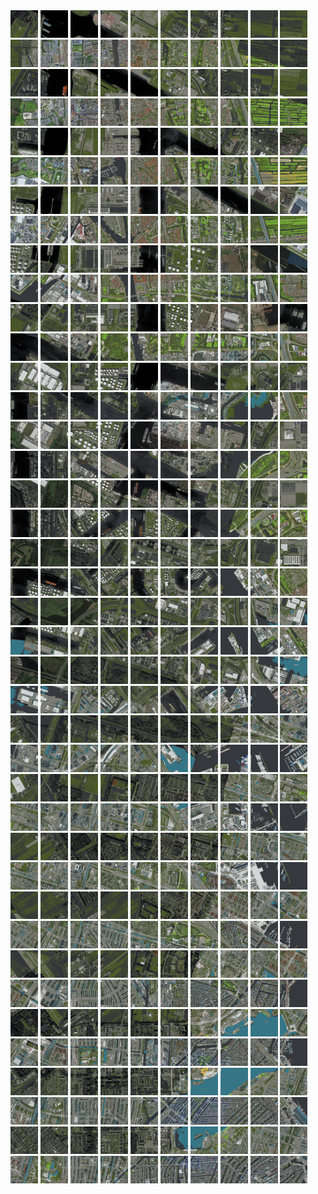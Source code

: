 <html>
<div>
<img src="https://github.com/HakkaTjakka/NL_TILE_MAP/blob/main/18/617/-1055/r.6170.-10550.png" height="44" width="44">
<img src="https://github.com/HakkaTjakka/NL_TILE_MAP/blob/main/18/617/-1055/r.6171.-10550.png" height="44" width="44">
<img src="https://github.com/HakkaTjakka/NL_TILE_MAP/blob/main/18/617/-1055/r.6172.-10550.png" height="44" width="44">
<img src="https://github.com/HakkaTjakka/NL_TILE_MAP/blob/main/18/617/-1055/r.6173.-10550.png" height="44" width="44">
<img src="https://github.com/HakkaTjakka/NL_TILE_MAP/blob/main/18/617/-1055/r.6174.-10550.png" height="44" width="44">
<img src="https://github.com/HakkaTjakka/NL_TILE_MAP/blob/main/18/617/-1055/r.6175.-10550.png" height="44" width="44">
<img src="https://github.com/HakkaTjakka/NL_TILE_MAP/blob/main/18/617/-1055/r.6176.-10550.png" height="44" width="44">
<img src="https://github.com/HakkaTjakka/NL_TILE_MAP/blob/main/18/617/-1055/r.6177.-10550.png" height="44" width="44">
<img src="https://github.com/HakkaTjakka/NL_TILE_MAP/blob/main/18/617/-1055/r.6178.-10550.png" height="44" width="44">
<img src="https://github.com/HakkaTjakka/NL_TILE_MAP/blob/main/18/617/-1055/r.6179.-10550.png" height="44" width="44">
<img src="https://github.com/HakkaTjakka/NL_TILE_MAP/blob/main/18/618/-1055/r.6180.-10550.png" height="44" width="44">
<img src="https://github.com/HakkaTjakka/NL_TILE_MAP/blob/main/18/618/-1055/r.6181.-10550.png" height="44" width="44">
<img src="https://github.com/HakkaTjakka/NL_TILE_MAP/blob/main/18/618/-1055/r.6182.-10550.png" height="44" width="44">
<img src="https://github.com/HakkaTjakka/NL_TILE_MAP/blob/main/18/618/-1055/r.6183.-10550.png" height="44" width="44">
<img src="https://github.com/HakkaTjakka/NL_TILE_MAP/blob/main/18/618/-1055/r.6184.-10550.png" height="44" width="44">
<img src="https://github.com/HakkaTjakka/NL_TILE_MAP/blob/main/18/618/-1055/r.6185.-10550.png" height="44" width="44">
<img src="https://github.com/HakkaTjakka/NL_TILE_MAP/blob/main/18/618/-1055/r.6186.-10550.png" height="44" width="44">
<img src="https://github.com/HakkaTjakka/NL_TILE_MAP/blob/main/18/618/-1055/r.6187.-10550.png" height="44" width="44">
<img src="https://github.com/HakkaTjakka/NL_TILE_MAP/blob/main/18/618/-1055/r.6188.-10550.png" height="44" width="44">
<img src="https://github.com/HakkaTjakka/NL_TILE_MAP/blob/main/18/618/-1055/r.6189.-10550.png" height="44" width="44">
<br>
<img src="https://github.com/HakkaTjakka/NL_TILE_MAP/blob/main/18/617/-1055/r.6170.-10549.png" height="44" width="44">
<img src="https://github.com/HakkaTjakka/NL_TILE_MAP/blob/main/18/617/-1055/r.6171.-10549.png" height="44" width="44">
<img src="https://github.com/HakkaTjakka/NL_TILE_MAP/blob/main/18/617/-1055/r.6172.-10549.png" height="44" width="44">
<img src="https://github.com/HakkaTjakka/NL_TILE_MAP/blob/main/18/617/-1055/r.6173.-10549.png" height="44" width="44">
<img src="https://github.com/HakkaTjakka/NL_TILE_MAP/blob/main/18/617/-1055/r.6174.-10549.png" height="44" width="44">
<img src="https://github.com/HakkaTjakka/NL_TILE_MAP/blob/main/18/617/-1055/r.6175.-10549.png" height="44" width="44">
<img src="https://github.com/HakkaTjakka/NL_TILE_MAP/blob/main/18/617/-1055/r.6176.-10549.png" height="44" width="44">
<img src="https://github.com/HakkaTjakka/NL_TILE_MAP/blob/main/18/617/-1055/r.6177.-10549.png" height="44" width="44">
<img src="https://github.com/HakkaTjakka/NL_TILE_MAP/blob/main/18/617/-1055/r.6178.-10549.png" height="44" width="44">
<img src="https://github.com/HakkaTjakka/NL_TILE_MAP/blob/main/18/617/-1055/r.6179.-10549.png" height="44" width="44">
<img src="https://github.com/HakkaTjakka/NL_TILE_MAP/blob/main/18/618/-1055/r.6180.-10549.png" height="44" width="44">
<img src="https://github.com/HakkaTjakka/NL_TILE_MAP/blob/main/18/618/-1055/r.6181.-10549.png" height="44" width="44">
<img src="https://github.com/HakkaTjakka/NL_TILE_MAP/blob/main/18/618/-1055/r.6182.-10549.png" height="44" width="44">
<img src="https://github.com/HakkaTjakka/NL_TILE_MAP/blob/main/18/618/-1055/r.6183.-10549.png" height="44" width="44">
<img src="https://github.com/HakkaTjakka/NL_TILE_MAP/blob/main/18/618/-1055/r.6184.-10549.png" height="44" width="44">
<img src="https://github.com/HakkaTjakka/NL_TILE_MAP/blob/main/18/618/-1055/r.6185.-10549.png" height="44" width="44">
<img src="https://github.com/HakkaTjakka/NL_TILE_MAP/blob/main/18/618/-1055/r.6186.-10549.png" height="44" width="44">
<img src="https://github.com/HakkaTjakka/NL_TILE_MAP/blob/main/18/618/-1055/r.6187.-10549.png" height="44" width="44">
<img src="https://github.com/HakkaTjakka/NL_TILE_MAP/blob/main/18/618/-1055/r.6188.-10549.png" height="44" width="44">
<img src="https://github.com/HakkaTjakka/NL_TILE_MAP/blob/main/18/618/-1055/r.6189.-10549.png" height="44" width="44">
<br>
<img src="https://github.com/HakkaTjakka/NL_TILE_MAP/blob/main/18/617/-1055/r.6170.-10548.png" height="44" width="44">
<img src="https://github.com/HakkaTjakka/NL_TILE_MAP/blob/main/18/617/-1055/r.6171.-10548.png" height="44" width="44">
<img src="https://github.com/HakkaTjakka/NL_TILE_MAP/blob/main/18/617/-1055/r.6172.-10548.png" height="44" width="44">
<img src="https://github.com/HakkaTjakka/NL_TILE_MAP/blob/main/18/617/-1055/r.6173.-10548.png" height="44" width="44">
<img src="https://github.com/HakkaTjakka/NL_TILE_MAP/blob/main/18/617/-1055/r.6174.-10548.png" height="44" width="44">
<img src="https://github.com/HakkaTjakka/NL_TILE_MAP/blob/main/18/617/-1055/r.6175.-10548.png" height="44" width="44">
<img src="https://github.com/HakkaTjakka/NL_TILE_MAP/blob/main/18/617/-1055/r.6176.-10548.png" height="44" width="44">
<img src="https://github.com/HakkaTjakka/NL_TILE_MAP/blob/main/18/617/-1055/r.6177.-10548.png" height="44" width="44">
<img src="https://github.com/HakkaTjakka/NL_TILE_MAP/blob/main/18/617/-1055/r.6178.-10548.png" height="44" width="44">
<img src="https://github.com/HakkaTjakka/NL_TILE_MAP/blob/main/18/617/-1055/r.6179.-10548.png" height="44" width="44">
<img src="https://github.com/HakkaTjakka/NL_TILE_MAP/blob/main/18/618/-1055/r.6180.-10548.png" height="44" width="44">
<img src="https://github.com/HakkaTjakka/NL_TILE_MAP/blob/main/18/618/-1055/r.6181.-10548.png" height="44" width="44">
<img src="https://github.com/HakkaTjakka/NL_TILE_MAP/blob/main/18/618/-1055/r.6182.-10548.png" height="44" width="44">
<img src="https://github.com/HakkaTjakka/NL_TILE_MAP/blob/main/18/618/-1055/r.6183.-10548.png" height="44" width="44">
<img src="https://github.com/HakkaTjakka/NL_TILE_MAP/blob/main/18/618/-1055/r.6184.-10548.png" height="44" width="44">
<img src="https://github.com/HakkaTjakka/NL_TILE_MAP/blob/main/18/618/-1055/r.6185.-10548.png" height="44" width="44">
<img src="https://github.com/HakkaTjakka/NL_TILE_MAP/blob/main/18/618/-1055/r.6186.-10548.png" height="44" width="44">
<img src="https://github.com/HakkaTjakka/NL_TILE_MAP/blob/main/18/618/-1055/r.6187.-10548.png" height="44" width="44">
<img src="https://github.com/HakkaTjakka/NL_TILE_MAP/blob/main/18/618/-1055/r.6188.-10548.png" height="44" width="44">
<img src="https://github.com/HakkaTjakka/NL_TILE_MAP/blob/main/18/618/-1055/r.6189.-10548.png" height="44" width="44">
<br>
<img src="https://github.com/HakkaTjakka/NL_TILE_MAP/blob/main/18/617/-1055/r.6170.-10547.png" height="44" width="44">
<img src="https://github.com/HakkaTjakka/NL_TILE_MAP/blob/main/18/617/-1055/r.6171.-10547.png" height="44" width="44">
<img src="https://github.com/HakkaTjakka/NL_TILE_MAP/blob/main/18/617/-1055/r.6172.-10547.png" height="44" width="44">
<img src="https://github.com/HakkaTjakka/NL_TILE_MAP/blob/main/18/617/-1055/r.6173.-10547.png" height="44" width="44">
<img src="https://github.com/HakkaTjakka/NL_TILE_MAP/blob/main/18/617/-1055/r.6174.-10547.png" height="44" width="44">
<img src="https://github.com/HakkaTjakka/NL_TILE_MAP/blob/main/18/617/-1055/r.6175.-10547.png" height="44" width="44">
<img src="https://github.com/HakkaTjakka/NL_TILE_MAP/blob/main/18/617/-1055/r.6176.-10547.png" height="44" width="44">
<img src="https://github.com/HakkaTjakka/NL_TILE_MAP/blob/main/18/617/-1055/r.6177.-10547.png" height="44" width="44">
<img src="https://github.com/HakkaTjakka/NL_TILE_MAP/blob/main/18/617/-1055/r.6178.-10547.png" height="44" width="44">
<img src="https://github.com/HakkaTjakka/NL_TILE_MAP/blob/main/18/617/-1055/r.6179.-10547.png" height="44" width="44">
<img src="https://github.com/HakkaTjakka/NL_TILE_MAP/blob/main/18/618/-1055/r.6180.-10547.png" height="44" width="44">
<img src="https://github.com/HakkaTjakka/NL_TILE_MAP/blob/main/18/618/-1055/r.6181.-10547.png" height="44" width="44">
<img src="https://github.com/HakkaTjakka/NL_TILE_MAP/blob/main/18/618/-1055/r.6182.-10547.png" height="44" width="44">
<img src="https://github.com/HakkaTjakka/NL_TILE_MAP/blob/main/18/618/-1055/r.6183.-10547.png" height="44" width="44">
<img src="https://github.com/HakkaTjakka/NL_TILE_MAP/blob/main/18/618/-1055/r.6184.-10547.png" height="44" width="44">
<img src="https://github.com/HakkaTjakka/NL_TILE_MAP/blob/main/18/618/-1055/r.6185.-10547.png" height="44" width="44">
<img src="https://github.com/HakkaTjakka/NL_TILE_MAP/blob/main/18/618/-1055/r.6186.-10547.png" height="44" width="44">
<img src="https://github.com/HakkaTjakka/NL_TILE_MAP/blob/main/18/618/-1055/r.6187.-10547.png" height="44" width="44">
<img src="https://github.com/HakkaTjakka/NL_TILE_MAP/blob/main/18/618/-1055/r.6188.-10547.png" height="44" width="44">
<img src="https://github.com/HakkaTjakka/NL_TILE_MAP/blob/main/18/618/-1055/r.6189.-10547.png" height="44" width="44">
<br>
<img src="https://github.com/HakkaTjakka/NL_TILE_MAP/blob/main/18/617/-1055/r.6170.-10546.png" height="44" width="44">
<img src="https://github.com/HakkaTjakka/NL_TILE_MAP/blob/main/18/617/-1055/r.6171.-10546.png" height="44" width="44">
<img src="https://github.com/HakkaTjakka/NL_TILE_MAP/blob/main/18/617/-1055/r.6172.-10546.png" height="44" width="44">
<img src="https://github.com/HakkaTjakka/NL_TILE_MAP/blob/main/18/617/-1055/r.6173.-10546.png" height="44" width="44">
<img src="https://github.com/HakkaTjakka/NL_TILE_MAP/blob/main/18/617/-1055/r.6174.-10546.png" height="44" width="44">
<img src="https://github.com/HakkaTjakka/NL_TILE_MAP/blob/main/18/617/-1055/r.6175.-10546.png" height="44" width="44">
<img src="https://github.com/HakkaTjakka/NL_TILE_MAP/blob/main/18/617/-1055/r.6176.-10546.png" height="44" width="44">
<img src="https://github.com/HakkaTjakka/NL_TILE_MAP/blob/main/18/617/-1055/r.6177.-10546.png" height="44" width="44">
<img src="https://github.com/HakkaTjakka/NL_TILE_MAP/blob/main/18/617/-1055/r.6178.-10546.png" height="44" width="44">
<img src="https://github.com/HakkaTjakka/NL_TILE_MAP/blob/main/18/617/-1055/r.6179.-10546.png" height="44" width="44">
<img src="https://github.com/HakkaTjakka/NL_TILE_MAP/blob/main/18/618/-1055/r.6180.-10546.png" height="44" width="44">
<img src="https://github.com/HakkaTjakka/NL_TILE_MAP/blob/main/18/618/-1055/r.6181.-10546.png" height="44" width="44">
<img src="https://github.com/HakkaTjakka/NL_TILE_MAP/blob/main/18/618/-1055/r.6182.-10546.png" height="44" width="44">
<img src="https://github.com/HakkaTjakka/NL_TILE_MAP/blob/main/18/618/-1055/r.6183.-10546.png" height="44" width="44">
<img src="https://github.com/HakkaTjakka/NL_TILE_MAP/blob/main/18/618/-1055/r.6184.-10546.png" height="44" width="44">
<img src="https://github.com/HakkaTjakka/NL_TILE_MAP/blob/main/18/618/-1055/r.6185.-10546.png" height="44" width="44">
<img src="https://github.com/HakkaTjakka/NL_TILE_MAP/blob/main/18/618/-1055/r.6186.-10546.png" height="44" width="44">
<img src="https://github.com/HakkaTjakka/NL_TILE_MAP/blob/main/18/618/-1055/r.6187.-10546.png" height="44" width="44">
<img src="https://github.com/HakkaTjakka/NL_TILE_MAP/blob/main/18/618/-1055/r.6188.-10546.png" height="44" width="44">
<img src="https://github.com/HakkaTjakka/NL_TILE_MAP/blob/main/18/618/-1055/r.6189.-10546.png" height="44" width="44">
<br>
<img src="https://github.com/HakkaTjakka/NL_TILE_MAP/blob/main/18/617/-1055/r.6170.-10545.png" height="44" width="44">
<img src="https://github.com/HakkaTjakka/NL_TILE_MAP/blob/main/18/617/-1055/r.6171.-10545.png" height="44" width="44">
<img src="https://github.com/HakkaTjakka/NL_TILE_MAP/blob/main/18/617/-1055/r.6172.-10545.png" height="44" width="44">
<img src="https://github.com/HakkaTjakka/NL_TILE_MAP/blob/main/18/617/-1055/r.6173.-10545.png" height="44" width="44">
<img src="https://github.com/HakkaTjakka/NL_TILE_MAP/blob/main/18/617/-1055/r.6174.-10545.png" height="44" width="44">
<img src="https://github.com/HakkaTjakka/NL_TILE_MAP/blob/main/18/617/-1055/r.6175.-10545.png" height="44" width="44">
<img src="https://github.com/HakkaTjakka/NL_TILE_MAP/blob/main/18/617/-1055/r.6176.-10545.png" height="44" width="44">
<img src="https://github.com/HakkaTjakka/NL_TILE_MAP/blob/main/18/617/-1055/r.6177.-10545.png" height="44" width="44">
<img src="https://github.com/HakkaTjakka/NL_TILE_MAP/blob/main/18/617/-1055/r.6178.-10545.png" height="44" width="44">
<img src="https://github.com/HakkaTjakka/NL_TILE_MAP/blob/main/18/617/-1055/r.6179.-10545.png" height="44" width="44">
<img src="https://github.com/HakkaTjakka/NL_TILE_MAP/blob/main/18/618/-1055/r.6180.-10545.png" height="44" width="44">
<img src="https://github.com/HakkaTjakka/NL_TILE_MAP/blob/main/18/618/-1055/r.6181.-10545.png" height="44" width="44">
<img src="https://github.com/HakkaTjakka/NL_TILE_MAP/blob/main/18/618/-1055/r.6182.-10545.png" height="44" width="44">
<img src="https://github.com/HakkaTjakka/NL_TILE_MAP/blob/main/18/618/-1055/r.6183.-10545.png" height="44" width="44">
<img src="https://github.com/HakkaTjakka/NL_TILE_MAP/blob/main/18/618/-1055/r.6184.-10545.png" height="44" width="44">
<img src="https://github.com/HakkaTjakka/NL_TILE_MAP/blob/main/18/618/-1055/r.6185.-10545.png" height="44" width="44">
<img src="https://github.com/HakkaTjakka/NL_TILE_MAP/blob/main/18/618/-1055/r.6186.-10545.png" height="44" width="44">
<img src="https://github.com/HakkaTjakka/NL_TILE_MAP/blob/main/18/618/-1055/r.6187.-10545.png" height="44" width="44">
<img src="https://github.com/HakkaTjakka/NL_TILE_MAP/blob/main/18/618/-1055/r.6188.-10545.png" height="44" width="44">
<img src="https://github.com/HakkaTjakka/NL_TILE_MAP/blob/main/18/618/-1055/r.6189.-10545.png" height="44" width="44">
<br>
<img src="https://github.com/HakkaTjakka/NL_TILE_MAP/blob/main/18/617/-1055/r.6170.-10544.png" height="44" width="44">
<img src="https://github.com/HakkaTjakka/NL_TILE_MAP/blob/main/18/617/-1055/r.6171.-10544.png" height="44" width="44">
<img src="https://github.com/HakkaTjakka/NL_TILE_MAP/blob/main/18/617/-1055/r.6172.-10544.png" height="44" width="44">
<img src="https://github.com/HakkaTjakka/NL_TILE_MAP/blob/main/18/617/-1055/r.6173.-10544.png" height="44" width="44">
<img src="https://github.com/HakkaTjakka/NL_TILE_MAP/blob/main/18/617/-1055/r.6174.-10544.png" height="44" width="44">
<img src="https://github.com/HakkaTjakka/NL_TILE_MAP/blob/main/18/617/-1055/r.6175.-10544.png" height="44" width="44">
<img src="https://github.com/HakkaTjakka/NL_TILE_MAP/blob/main/18/617/-1055/r.6176.-10544.png" height="44" width="44">
<img src="https://github.com/HakkaTjakka/NL_TILE_MAP/blob/main/18/617/-1055/r.6177.-10544.png" height="44" width="44">
<img src="https://github.com/HakkaTjakka/NL_TILE_MAP/blob/main/18/617/-1055/r.6178.-10544.png" height="44" width="44">
<img src="https://github.com/HakkaTjakka/NL_TILE_MAP/blob/main/18/617/-1055/r.6179.-10544.png" height="44" width="44">
<img src="https://github.com/HakkaTjakka/NL_TILE_MAP/blob/main/18/618/-1055/r.6180.-10544.png" height="44" width="44">
<img src="https://github.com/HakkaTjakka/NL_TILE_MAP/blob/main/18/618/-1055/r.6181.-10544.png" height="44" width="44">
<img src="https://github.com/HakkaTjakka/NL_TILE_MAP/blob/main/18/618/-1055/r.6182.-10544.png" height="44" width="44">
<img src="https://github.com/HakkaTjakka/NL_TILE_MAP/blob/main/18/618/-1055/r.6183.-10544.png" height="44" width="44">
<img src="https://github.com/HakkaTjakka/NL_TILE_MAP/blob/main/18/618/-1055/r.6184.-10544.png" height="44" width="44">
<img src="https://github.com/HakkaTjakka/NL_TILE_MAP/blob/main/18/618/-1055/r.6185.-10544.png" height="44" width="44">
<img src="https://github.com/HakkaTjakka/NL_TILE_MAP/blob/main/18/618/-1055/r.6186.-10544.png" height="44" width="44">
<img src="https://github.com/HakkaTjakka/NL_TILE_MAP/blob/main/18/618/-1055/r.6187.-10544.png" height="44" width="44">
<img src="https://github.com/HakkaTjakka/NL_TILE_MAP/blob/main/18/618/-1055/r.6188.-10544.png" height="44" width="44">
<img src="https://github.com/HakkaTjakka/NL_TILE_MAP/blob/main/18/618/-1055/r.6189.-10544.png" height="44" width="44">
<br>
<img src="https://github.com/HakkaTjakka/NL_TILE_MAP/blob/main/18/617/-1055/r.6170.-10543.png" height="44" width="44">
<img src="https://github.com/HakkaTjakka/NL_TILE_MAP/blob/main/18/617/-1055/r.6171.-10543.png" height="44" width="44">
<img src="https://github.com/HakkaTjakka/NL_TILE_MAP/blob/main/18/617/-1055/r.6172.-10543.png" height="44" width="44">
<img src="https://github.com/HakkaTjakka/NL_TILE_MAP/blob/main/18/617/-1055/r.6173.-10543.png" height="44" width="44">
<img src="https://github.com/HakkaTjakka/NL_TILE_MAP/blob/main/18/617/-1055/r.6174.-10543.png" height="44" width="44">
<img src="https://github.com/HakkaTjakka/NL_TILE_MAP/blob/main/18/617/-1055/r.6175.-10543.png" height="44" width="44">
<img src="https://github.com/HakkaTjakka/NL_TILE_MAP/blob/main/18/617/-1055/r.6176.-10543.png" height="44" width="44">
<img src="https://github.com/HakkaTjakka/NL_TILE_MAP/blob/main/18/617/-1055/r.6177.-10543.png" height="44" width="44">
<img src="https://github.com/HakkaTjakka/NL_TILE_MAP/blob/main/18/617/-1055/r.6178.-10543.png" height="44" width="44">
<img src="https://github.com/HakkaTjakka/NL_TILE_MAP/blob/main/18/617/-1055/r.6179.-10543.png" height="44" width="44">
<img src="https://github.com/HakkaTjakka/NL_TILE_MAP/blob/main/18/618/-1055/r.6180.-10543.png" height="44" width="44">
<img src="https://github.com/HakkaTjakka/NL_TILE_MAP/blob/main/18/618/-1055/r.6181.-10543.png" height="44" width="44">
<img src="https://github.com/HakkaTjakka/NL_TILE_MAP/blob/main/18/618/-1055/r.6182.-10543.png" height="44" width="44">
<img src="https://github.com/HakkaTjakka/NL_TILE_MAP/blob/main/18/618/-1055/r.6183.-10543.png" height="44" width="44">
<img src="https://github.com/HakkaTjakka/NL_TILE_MAP/blob/main/18/618/-1055/r.6184.-10543.png" height="44" width="44">
<img src="https://github.com/HakkaTjakka/NL_TILE_MAP/blob/main/18/618/-1055/r.6185.-10543.png" height="44" width="44">
<img src="https://github.com/HakkaTjakka/NL_TILE_MAP/blob/main/18/618/-1055/r.6186.-10543.png" height="44" width="44">
<img src="https://github.com/HakkaTjakka/NL_TILE_MAP/blob/main/18/618/-1055/r.6187.-10543.png" height="44" width="44">
<img src="https://github.com/HakkaTjakka/NL_TILE_MAP/blob/main/18/618/-1055/r.6188.-10543.png" height="44" width="44">
<img src="https://github.com/HakkaTjakka/NL_TILE_MAP/blob/main/18/618/-1055/r.6189.-10543.png" height="44" width="44">
<br>
<img src="https://github.com/HakkaTjakka/NL_TILE_MAP/blob/main/18/617/-1055/r.6170.-10542.png" height="44" width="44">
<img src="https://github.com/HakkaTjakka/NL_TILE_MAP/blob/main/18/617/-1055/r.6171.-10542.png" height="44" width="44">
<img src="https://github.com/HakkaTjakka/NL_TILE_MAP/blob/main/18/617/-1055/r.6172.-10542.png" height="44" width="44">
<img src="https://github.com/HakkaTjakka/NL_TILE_MAP/blob/main/18/617/-1055/r.6173.-10542.png" height="44" width="44">
<img src="https://github.com/HakkaTjakka/NL_TILE_MAP/blob/main/18/617/-1055/r.6174.-10542.png" height="44" width="44">
<img src="https://github.com/HakkaTjakka/NL_TILE_MAP/blob/main/18/617/-1055/r.6175.-10542.png" height="44" width="44">
<img src="https://github.com/HakkaTjakka/NL_TILE_MAP/blob/main/18/617/-1055/r.6176.-10542.png" height="44" width="44">
<img src="https://github.com/HakkaTjakka/NL_TILE_MAP/blob/main/18/617/-1055/r.6177.-10542.png" height="44" width="44">
<img src="https://github.com/HakkaTjakka/NL_TILE_MAP/blob/main/18/617/-1055/r.6178.-10542.png" height="44" width="44">
<img src="https://github.com/HakkaTjakka/NL_TILE_MAP/blob/main/18/617/-1055/r.6179.-10542.png" height="44" width="44">
<img src="https://github.com/HakkaTjakka/NL_TILE_MAP/blob/main/18/618/-1055/r.6180.-10542.png" height="44" width="44">
<img src="https://github.com/HakkaTjakka/NL_TILE_MAP/blob/main/18/618/-1055/r.6181.-10542.png" height="44" width="44">
<img src="https://github.com/HakkaTjakka/NL_TILE_MAP/blob/main/18/618/-1055/r.6182.-10542.png" height="44" width="44">
<img src="https://github.com/HakkaTjakka/NL_TILE_MAP/blob/main/18/618/-1055/r.6183.-10542.png" height="44" width="44">
<img src="https://github.com/HakkaTjakka/NL_TILE_MAP/blob/main/18/618/-1055/r.6184.-10542.png" height="44" width="44">
<img src="https://github.com/HakkaTjakka/NL_TILE_MAP/blob/main/18/618/-1055/r.6185.-10542.png" height="44" width="44">
<img src="https://github.com/HakkaTjakka/NL_TILE_MAP/blob/main/18/618/-1055/r.6186.-10542.png" height="44" width="44">
<img src="https://github.com/HakkaTjakka/NL_TILE_MAP/blob/main/18/618/-1055/r.6187.-10542.png" height="44" width="44">
<img src="https://github.com/HakkaTjakka/NL_TILE_MAP/blob/main/18/618/-1055/r.6188.-10542.png" height="44" width="44">
<img src="https://github.com/HakkaTjakka/NL_TILE_MAP/blob/main/18/618/-1055/r.6189.-10542.png" height="44" width="44">
<br>
<img src="https://github.com/HakkaTjakka/NL_TILE_MAP/blob/main/18/617/-1055/r.6170.-10541.png" height="44" width="44">
<img src="https://github.com/HakkaTjakka/NL_TILE_MAP/blob/main/18/617/-1055/r.6171.-10541.png" height="44" width="44">
<img src="https://github.com/HakkaTjakka/NL_TILE_MAP/blob/main/18/617/-1055/r.6172.-10541.png" height="44" width="44">
<img src="https://github.com/HakkaTjakka/NL_TILE_MAP/blob/main/18/617/-1055/r.6173.-10541.png" height="44" width="44">
<img src="https://github.com/HakkaTjakka/NL_TILE_MAP/blob/main/18/617/-1055/r.6174.-10541.png" height="44" width="44">
<img src="https://github.com/HakkaTjakka/NL_TILE_MAP/blob/main/18/617/-1055/r.6175.-10541.png" height="44" width="44">
<img src="https://github.com/HakkaTjakka/NL_TILE_MAP/blob/main/18/617/-1055/r.6176.-10541.png" height="44" width="44">
<img src="https://github.com/HakkaTjakka/NL_TILE_MAP/blob/main/18/617/-1055/r.6177.-10541.png" height="44" width="44">
<img src="https://github.com/HakkaTjakka/NL_TILE_MAP/blob/main/18/617/-1055/r.6178.-10541.png" height="44" width="44">
<img src="https://github.com/HakkaTjakka/NL_TILE_MAP/blob/main/18/617/-1055/r.6179.-10541.png" height="44" width="44">
<img src="https://github.com/HakkaTjakka/NL_TILE_MAP/blob/main/18/618/-1055/r.6180.-10541.png" height="44" width="44">
<img src="https://github.com/HakkaTjakka/NL_TILE_MAP/blob/main/18/618/-1055/r.6181.-10541.png" height="44" width="44">
<img src="https://github.com/HakkaTjakka/NL_TILE_MAP/blob/main/18/618/-1055/r.6182.-10541.png" height="44" width="44">
<img src="https://github.com/HakkaTjakka/NL_TILE_MAP/blob/main/18/618/-1055/r.6183.-10541.png" height="44" width="44">
<img src="https://github.com/HakkaTjakka/NL_TILE_MAP/blob/main/18/618/-1055/r.6184.-10541.png" height="44" width="44">
<img src="https://github.com/HakkaTjakka/NL_TILE_MAP/blob/main/18/618/-1055/r.6185.-10541.png" height="44" width="44">
<img src="https://github.com/HakkaTjakka/NL_TILE_MAP/blob/main/18/618/-1055/r.6186.-10541.png" height="44" width="44">
<img src="https://github.com/HakkaTjakka/NL_TILE_MAP/blob/main/18/618/-1055/r.6187.-10541.png" height="44" width="44">
<img src="https://github.com/HakkaTjakka/NL_TILE_MAP/blob/main/18/618/-1055/r.6188.-10541.png" height="44" width="44">
<img src="https://github.com/HakkaTjakka/NL_TILE_MAP/blob/main/18/618/-1055/r.6189.-10541.png" height="44" width="44">
<br>
<img src="https://github.com/HakkaTjakka/NL_TILE_MAP/blob/main/18/617/-1054/r.6170.-10540.png" height="44" width="44">
<img src="https://github.com/HakkaTjakka/NL_TILE_MAP/blob/main/18/617/-1054/r.6171.-10540.png" height="44" width="44">
<img src="https://github.com/HakkaTjakka/NL_TILE_MAP/blob/main/18/617/-1054/r.6172.-10540.png" height="44" width="44">
<img src="https://github.com/HakkaTjakka/NL_TILE_MAP/blob/main/18/617/-1054/r.6173.-10540.png" height="44" width="44">
<img src="https://github.com/HakkaTjakka/NL_TILE_MAP/blob/main/18/617/-1054/r.6174.-10540.png" height="44" width="44">
<img src="https://github.com/HakkaTjakka/NL_TILE_MAP/blob/main/18/617/-1054/r.6175.-10540.png" height="44" width="44">
<img src="https://github.com/HakkaTjakka/NL_TILE_MAP/blob/main/18/617/-1054/r.6176.-10540.png" height="44" width="44">
<img src="https://github.com/HakkaTjakka/NL_TILE_MAP/blob/main/18/617/-1054/r.6177.-10540.png" height="44" width="44">
<img src="https://github.com/HakkaTjakka/NL_TILE_MAP/blob/main/18/617/-1054/r.6178.-10540.png" height="44" width="44">
<img src="https://github.com/HakkaTjakka/NL_TILE_MAP/blob/main/18/617/-1054/r.6179.-10540.png" height="44" width="44">
<img src="https://github.com/HakkaTjakka/NL_TILE_MAP/blob/main/18/618/-1054/r.6180.-10540.png" height="44" width="44">
<img src="https://github.com/HakkaTjakka/NL_TILE_MAP/blob/main/18/618/-1054/r.6181.-10540.png" height="44" width="44">
<img src="https://github.com/HakkaTjakka/NL_TILE_MAP/blob/main/18/618/-1054/r.6182.-10540.png" height="44" width="44">
<img src="https://github.com/HakkaTjakka/NL_TILE_MAP/blob/main/18/618/-1054/r.6183.-10540.png" height="44" width="44">
<img src="https://github.com/HakkaTjakka/NL_TILE_MAP/blob/main/18/618/-1054/r.6184.-10540.png" height="44" width="44">
<img src="https://github.com/HakkaTjakka/NL_TILE_MAP/blob/main/18/618/-1054/r.6185.-10540.png" height="44" width="44">
<img src="https://github.com/HakkaTjakka/NL_TILE_MAP/blob/main/18/618/-1054/r.6186.-10540.png" height="44" width="44">
<img src="https://github.com/HakkaTjakka/NL_TILE_MAP/blob/main/18/618/-1054/r.6187.-10540.png" height="44" width="44">
<img src="https://github.com/HakkaTjakka/NL_TILE_MAP/blob/main/18/618/-1054/r.6188.-10540.png" height="44" width="44">
<img src="https://github.com/HakkaTjakka/NL_TILE_MAP/blob/main/18/618/-1054/r.6189.-10540.png" height="44" width="44">
<br>
<img src="https://github.com/HakkaTjakka/NL_TILE_MAP/blob/main/18/617/-1054/r.6170.-10539.png" height="44" width="44">
<img src="https://github.com/HakkaTjakka/NL_TILE_MAP/blob/main/18/617/-1054/r.6171.-10539.png" height="44" width="44">
<img src="https://github.com/HakkaTjakka/NL_TILE_MAP/blob/main/18/617/-1054/r.6172.-10539.png" height="44" width="44">
<img src="https://github.com/HakkaTjakka/NL_TILE_MAP/blob/main/18/617/-1054/r.6173.-10539.png" height="44" width="44">
<img src="https://github.com/HakkaTjakka/NL_TILE_MAP/blob/main/18/617/-1054/r.6174.-10539.png" height="44" width="44">
<img src="https://github.com/HakkaTjakka/NL_TILE_MAP/blob/main/18/617/-1054/r.6175.-10539.png" height="44" width="44">
<img src="https://github.com/HakkaTjakka/NL_TILE_MAP/blob/main/18/617/-1054/r.6176.-10539.png" height="44" width="44">
<img src="https://github.com/HakkaTjakka/NL_TILE_MAP/blob/main/18/617/-1054/r.6177.-10539.png" height="44" width="44">
<img src="https://github.com/HakkaTjakka/NL_TILE_MAP/blob/main/18/617/-1054/r.6178.-10539.png" height="44" width="44">
<img src="https://github.com/HakkaTjakka/NL_TILE_MAP/blob/main/18/617/-1054/r.6179.-10539.png" height="44" width="44">
<img src="https://github.com/HakkaTjakka/NL_TILE_MAP/blob/main/18/618/-1054/r.6180.-10539.png" height="44" width="44">
<img src="https://github.com/HakkaTjakka/NL_TILE_MAP/blob/main/18/618/-1054/r.6181.-10539.png" height="44" width="44">
<img src="https://github.com/HakkaTjakka/NL_TILE_MAP/blob/main/18/618/-1054/r.6182.-10539.png" height="44" width="44">
<img src="https://github.com/HakkaTjakka/NL_TILE_MAP/blob/main/18/618/-1054/r.6183.-10539.png" height="44" width="44">
<img src="https://github.com/HakkaTjakka/NL_TILE_MAP/blob/main/18/618/-1054/r.6184.-10539.png" height="44" width="44">
<img src="https://github.com/HakkaTjakka/NL_TILE_MAP/blob/main/18/618/-1054/r.6185.-10539.png" height="44" width="44">
<img src="https://github.com/HakkaTjakka/NL_TILE_MAP/blob/main/18/618/-1054/r.6186.-10539.png" height="44" width="44">
<img src="https://github.com/HakkaTjakka/NL_TILE_MAP/blob/main/18/618/-1054/r.6187.-10539.png" height="44" width="44">
<img src="https://github.com/HakkaTjakka/NL_TILE_MAP/blob/main/18/618/-1054/r.6188.-10539.png" height="44" width="44">
<img src="https://github.com/HakkaTjakka/NL_TILE_MAP/blob/main/18/618/-1054/r.6189.-10539.png" height="44" width="44">
<br>
<img src="https://github.com/HakkaTjakka/NL_TILE_MAP/blob/main/18/617/-1054/r.6170.-10538.png" height="44" width="44">
<img src="https://github.com/HakkaTjakka/NL_TILE_MAP/blob/main/18/617/-1054/r.6171.-10538.png" height="44" width="44">
<img src="https://github.com/HakkaTjakka/NL_TILE_MAP/blob/main/18/617/-1054/r.6172.-10538.png" height="44" width="44">
<img src="https://github.com/HakkaTjakka/NL_TILE_MAP/blob/main/18/617/-1054/r.6173.-10538.png" height="44" width="44">
<img src="https://github.com/HakkaTjakka/NL_TILE_MAP/blob/main/18/617/-1054/r.6174.-10538.png" height="44" width="44">
<img src="https://github.com/HakkaTjakka/NL_TILE_MAP/blob/main/18/617/-1054/r.6175.-10538.png" height="44" width="44">
<img src="https://github.com/HakkaTjakka/NL_TILE_MAP/blob/main/18/617/-1054/r.6176.-10538.png" height="44" width="44">
<img src="https://github.com/HakkaTjakka/NL_TILE_MAP/blob/main/18/617/-1054/r.6177.-10538.png" height="44" width="44">
<img src="https://github.com/HakkaTjakka/NL_TILE_MAP/blob/main/18/617/-1054/r.6178.-10538.png" height="44" width="44">
<img src="https://github.com/HakkaTjakka/NL_TILE_MAP/blob/main/18/617/-1054/r.6179.-10538.png" height="44" width="44">
<img src="https://github.com/HakkaTjakka/NL_TILE_MAP/blob/main/18/618/-1054/r.6180.-10538.png" height="44" width="44">
<img src="https://github.com/HakkaTjakka/NL_TILE_MAP/blob/main/18/618/-1054/r.6181.-10538.png" height="44" width="44">
<img src="https://github.com/HakkaTjakka/NL_TILE_MAP/blob/main/18/618/-1054/r.6182.-10538.png" height="44" width="44">
<img src="https://github.com/HakkaTjakka/NL_TILE_MAP/blob/main/18/618/-1054/r.6183.-10538.png" height="44" width="44">
<img src="https://github.com/HakkaTjakka/NL_TILE_MAP/blob/main/18/618/-1054/r.6184.-10538.png" height="44" width="44">
<img src="https://github.com/HakkaTjakka/NL_TILE_MAP/blob/main/18/618/-1054/r.6185.-10538.png" height="44" width="44">
<img src="https://github.com/HakkaTjakka/NL_TILE_MAP/blob/main/18/618/-1054/r.6186.-10538.png" height="44" width="44">
<img src="https://github.com/HakkaTjakka/NL_TILE_MAP/blob/main/18/618/-1054/r.6187.-10538.png" height="44" width="44">
<img src="https://github.com/HakkaTjakka/NL_TILE_MAP/blob/main/18/618/-1054/r.6188.-10538.png" height="44" width="44">
<img src="https://github.com/HakkaTjakka/NL_TILE_MAP/blob/main/18/618/-1054/r.6189.-10538.png" height="44" width="44">
<br>
<img src="https://github.com/HakkaTjakka/NL_TILE_MAP/blob/main/18/617/-1054/r.6170.-10537.png" height="44" width="44">
<img src="https://github.com/HakkaTjakka/NL_TILE_MAP/blob/main/18/617/-1054/r.6171.-10537.png" height="44" width="44">
<img src="https://github.com/HakkaTjakka/NL_TILE_MAP/blob/main/18/617/-1054/r.6172.-10537.png" height="44" width="44">
<img src="https://github.com/HakkaTjakka/NL_TILE_MAP/blob/main/18/617/-1054/r.6173.-10537.png" height="44" width="44">
<img src="https://github.com/HakkaTjakka/NL_TILE_MAP/blob/main/18/617/-1054/r.6174.-10537.png" height="44" width="44">
<img src="https://github.com/HakkaTjakka/NL_TILE_MAP/blob/main/18/617/-1054/r.6175.-10537.png" height="44" width="44">
<img src="https://github.com/HakkaTjakka/NL_TILE_MAP/blob/main/18/617/-1054/r.6176.-10537.png" height="44" width="44">
<img src="https://github.com/HakkaTjakka/NL_TILE_MAP/blob/main/18/617/-1054/r.6177.-10537.png" height="44" width="44">
<img src="https://github.com/HakkaTjakka/NL_TILE_MAP/blob/main/18/617/-1054/r.6178.-10537.png" height="44" width="44">
<img src="https://github.com/HakkaTjakka/NL_TILE_MAP/blob/main/18/617/-1054/r.6179.-10537.png" height="44" width="44">
<img src="https://github.com/HakkaTjakka/NL_TILE_MAP/blob/main/18/618/-1054/r.6180.-10537.png" height="44" width="44">
<img src="https://github.com/HakkaTjakka/NL_TILE_MAP/blob/main/18/618/-1054/r.6181.-10537.png" height="44" width="44">
<img src="https://github.com/HakkaTjakka/NL_TILE_MAP/blob/main/18/618/-1054/r.6182.-10537.png" height="44" width="44">
<img src="https://github.com/HakkaTjakka/NL_TILE_MAP/blob/main/18/618/-1054/r.6183.-10537.png" height="44" width="44">
<img src="https://github.com/HakkaTjakka/NL_TILE_MAP/blob/main/18/618/-1054/r.6184.-10537.png" height="44" width="44">
<img src="https://github.com/HakkaTjakka/NL_TILE_MAP/blob/main/18/618/-1054/r.6185.-10537.png" height="44" width="44">
<img src="https://github.com/HakkaTjakka/NL_TILE_MAP/blob/main/18/618/-1054/r.6186.-10537.png" height="44" width="44">
<img src="https://github.com/HakkaTjakka/NL_TILE_MAP/blob/main/18/618/-1054/r.6187.-10537.png" height="44" width="44">
<img src="https://github.com/HakkaTjakka/NL_TILE_MAP/blob/main/18/618/-1054/r.6188.-10537.png" height="44" width="44">
<img src="https://github.com/HakkaTjakka/NL_TILE_MAP/blob/main/18/618/-1054/r.6189.-10537.png" height="44" width="44">
<br>
<img src="https://github.com/HakkaTjakka/NL_TILE_MAP/blob/main/18/617/-1054/r.6170.-10536.png" height="44" width="44">
<img src="https://github.com/HakkaTjakka/NL_TILE_MAP/blob/main/18/617/-1054/r.6171.-10536.png" height="44" width="44">
<img src="https://github.com/HakkaTjakka/NL_TILE_MAP/blob/main/18/617/-1054/r.6172.-10536.png" height="44" width="44">
<img src="https://github.com/HakkaTjakka/NL_TILE_MAP/blob/main/18/617/-1054/r.6173.-10536.png" height="44" width="44">
<img src="https://github.com/HakkaTjakka/NL_TILE_MAP/blob/main/18/617/-1054/r.6174.-10536.png" height="44" width="44">
<img src="https://github.com/HakkaTjakka/NL_TILE_MAP/blob/main/18/617/-1054/r.6175.-10536.png" height="44" width="44">
<img src="https://github.com/HakkaTjakka/NL_TILE_MAP/blob/main/18/617/-1054/r.6176.-10536.png" height="44" width="44">
<img src="https://github.com/HakkaTjakka/NL_TILE_MAP/blob/main/18/617/-1054/r.6177.-10536.png" height="44" width="44">
<img src="https://github.com/HakkaTjakka/NL_TILE_MAP/blob/main/18/617/-1054/r.6178.-10536.png" height="44" width="44">
<img src="https://github.com/HakkaTjakka/NL_TILE_MAP/blob/main/18/617/-1054/r.6179.-10536.png" height="44" width="44">
<img src="https://github.com/HakkaTjakka/NL_TILE_MAP/blob/main/18/618/-1054/r.6180.-10536.png" height="44" width="44">
<img src="https://github.com/HakkaTjakka/NL_TILE_MAP/blob/main/18/618/-1054/r.6181.-10536.png" height="44" width="44">
<img src="https://github.com/HakkaTjakka/NL_TILE_MAP/blob/main/18/618/-1054/r.6182.-10536.png" height="44" width="44">
<img src="https://github.com/HakkaTjakka/NL_TILE_MAP/blob/main/18/618/-1054/r.6183.-10536.png" height="44" width="44">
<img src="https://github.com/HakkaTjakka/NL_TILE_MAP/blob/main/18/618/-1054/r.6184.-10536.png" height="44" width="44">
<img src="https://github.com/HakkaTjakka/NL_TILE_MAP/blob/main/18/618/-1054/r.6185.-10536.png" height="44" width="44">
<img src="https://github.com/HakkaTjakka/NL_TILE_MAP/blob/main/18/618/-1054/r.6186.-10536.png" height="44" width="44">
<img src="https://github.com/HakkaTjakka/NL_TILE_MAP/blob/main/18/618/-1054/r.6187.-10536.png" height="44" width="44">
<img src="https://github.com/HakkaTjakka/NL_TILE_MAP/blob/main/18/618/-1054/r.6188.-10536.png" height="44" width="44">
<img src="https://github.com/HakkaTjakka/NL_TILE_MAP/blob/main/18/618/-1054/r.6189.-10536.png" height="44" width="44">
<br>
<img src="https://github.com/HakkaTjakka/NL_TILE_MAP/blob/main/18/617/-1054/r.6170.-10535.png" height="44" width="44">
<img src="https://github.com/HakkaTjakka/NL_TILE_MAP/blob/main/18/617/-1054/r.6171.-10535.png" height="44" width="44">
<img src="https://github.com/HakkaTjakka/NL_TILE_MAP/blob/main/18/617/-1054/r.6172.-10535.png" height="44" width="44">
<img src="https://github.com/HakkaTjakka/NL_TILE_MAP/blob/main/18/617/-1054/r.6173.-10535.png" height="44" width="44">
<img src="https://github.com/HakkaTjakka/NL_TILE_MAP/blob/main/18/617/-1054/r.6174.-10535.png" height="44" width="44">
<img src="https://github.com/HakkaTjakka/NL_TILE_MAP/blob/main/18/617/-1054/r.6175.-10535.png" height="44" width="44">
<img src="https://github.com/HakkaTjakka/NL_TILE_MAP/blob/main/18/617/-1054/r.6176.-10535.png" height="44" width="44">
<img src="https://github.com/HakkaTjakka/NL_TILE_MAP/blob/main/18/617/-1054/r.6177.-10535.png" height="44" width="44">
<img src="https://github.com/HakkaTjakka/NL_TILE_MAP/blob/main/18/617/-1054/r.6178.-10535.png" height="44" width="44">
<img src="https://github.com/HakkaTjakka/NL_TILE_MAP/blob/main/18/617/-1054/r.6179.-10535.png" height="44" width="44">
<img src="https://github.com/HakkaTjakka/NL_TILE_MAP/blob/main/18/618/-1054/r.6180.-10535.png" height="44" width="44">
<img src="https://github.com/HakkaTjakka/NL_TILE_MAP/blob/main/18/618/-1054/r.6181.-10535.png" height="44" width="44">
<img src="https://github.com/HakkaTjakka/NL_TILE_MAP/blob/main/18/618/-1054/r.6182.-10535.png" height="44" width="44">
<img src="https://github.com/HakkaTjakka/NL_TILE_MAP/blob/main/18/618/-1054/r.6183.-10535.png" height="44" width="44">
<img src="https://github.com/HakkaTjakka/NL_TILE_MAP/blob/main/18/618/-1054/r.6184.-10535.png" height="44" width="44">
<img src="https://github.com/HakkaTjakka/NL_TILE_MAP/blob/main/18/618/-1054/r.6185.-10535.png" height="44" width="44">
<img src="https://github.com/HakkaTjakka/NL_TILE_MAP/blob/main/18/618/-1054/r.6186.-10535.png" height="44" width="44">
<img src="https://github.com/HakkaTjakka/NL_TILE_MAP/blob/main/18/618/-1054/r.6187.-10535.png" height="44" width="44">
<img src="https://github.com/HakkaTjakka/NL_TILE_MAP/blob/main/18/618/-1054/r.6188.-10535.png" height="44" width="44">
<img src="https://github.com/HakkaTjakka/NL_TILE_MAP/blob/main/18/618/-1054/r.6189.-10535.png" height="44" width="44">
<br>
<img src="https://github.com/HakkaTjakka/NL_TILE_MAP/blob/main/18/617/-1054/r.6170.-10534.png" height="44" width="44">
<img src="https://github.com/HakkaTjakka/NL_TILE_MAP/blob/main/18/617/-1054/r.6171.-10534.png" height="44" width="44">
<img src="https://github.com/HakkaTjakka/NL_TILE_MAP/blob/main/18/617/-1054/r.6172.-10534.png" height="44" width="44">
<img src="https://github.com/HakkaTjakka/NL_TILE_MAP/blob/main/18/617/-1054/r.6173.-10534.png" height="44" width="44">
<img src="https://github.com/HakkaTjakka/NL_TILE_MAP/blob/main/18/617/-1054/r.6174.-10534.png" height="44" width="44">
<img src="https://github.com/HakkaTjakka/NL_TILE_MAP/blob/main/18/617/-1054/r.6175.-10534.png" height="44" width="44">
<img src="https://github.com/HakkaTjakka/NL_TILE_MAP/blob/main/18/617/-1054/r.6176.-10534.png" height="44" width="44">
<img src="https://github.com/HakkaTjakka/NL_TILE_MAP/blob/main/18/617/-1054/r.6177.-10534.png" height="44" width="44">
<img src="https://github.com/HakkaTjakka/NL_TILE_MAP/blob/main/18/617/-1054/r.6178.-10534.png" height="44" width="44">
<img src="https://github.com/HakkaTjakka/NL_TILE_MAP/blob/main/18/617/-1054/r.6179.-10534.png" height="44" width="44">
<img src="https://github.com/HakkaTjakka/NL_TILE_MAP/blob/main/18/618/-1054/r.6180.-10534.png" height="44" width="44">
<img src="https://github.com/HakkaTjakka/NL_TILE_MAP/blob/main/18/618/-1054/r.6181.-10534.png" height="44" width="44">
<img src="https://github.com/HakkaTjakka/NL_TILE_MAP/blob/main/18/618/-1054/r.6182.-10534.png" height="44" width="44">
<img src="https://github.com/HakkaTjakka/NL_TILE_MAP/blob/main/18/618/-1054/r.6183.-10534.png" height="44" width="44">
<img src="https://github.com/HakkaTjakka/NL_TILE_MAP/blob/main/18/618/-1054/r.6184.-10534.png" height="44" width="44">
<img src="https://github.com/HakkaTjakka/NL_TILE_MAP/blob/main/18/618/-1054/r.6185.-10534.png" height="44" width="44">
<img src="https://github.com/HakkaTjakka/NL_TILE_MAP/blob/main/18/618/-1054/r.6186.-10534.png" height="44" width="44">
<img src="https://github.com/HakkaTjakka/NL_TILE_MAP/blob/main/18/618/-1054/r.6187.-10534.png" height="44" width="44">
<img src="https://github.com/HakkaTjakka/NL_TILE_MAP/blob/main/18/618/-1054/r.6188.-10534.png" height="44" width="44">
<img src="https://github.com/HakkaTjakka/NL_TILE_MAP/blob/main/18/618/-1054/r.6189.-10534.png" height="44" width="44">
<br>
<img src="https://github.com/HakkaTjakka/NL_TILE_MAP/blob/main/18/617/-1054/r.6170.-10533.png" height="44" width="44">
<img src="https://github.com/HakkaTjakka/NL_TILE_MAP/blob/main/18/617/-1054/r.6171.-10533.png" height="44" width="44">
<img src="https://github.com/HakkaTjakka/NL_TILE_MAP/blob/main/18/617/-1054/r.6172.-10533.png" height="44" width="44">
<img src="https://github.com/HakkaTjakka/NL_TILE_MAP/blob/main/18/617/-1054/r.6173.-10533.png" height="44" width="44">
<img src="https://github.com/HakkaTjakka/NL_TILE_MAP/blob/main/18/617/-1054/r.6174.-10533.png" height="44" width="44">
<img src="https://github.com/HakkaTjakka/NL_TILE_MAP/blob/main/18/617/-1054/r.6175.-10533.png" height="44" width="44">
<img src="https://github.com/HakkaTjakka/NL_TILE_MAP/blob/main/18/617/-1054/r.6176.-10533.png" height="44" width="44">
<img src="https://github.com/HakkaTjakka/NL_TILE_MAP/blob/main/18/617/-1054/r.6177.-10533.png" height="44" width="44">
<img src="https://github.com/HakkaTjakka/NL_TILE_MAP/blob/main/18/617/-1054/r.6178.-10533.png" height="44" width="44">
<img src="https://github.com/HakkaTjakka/NL_TILE_MAP/blob/main/18/617/-1054/r.6179.-10533.png" height="44" width="44">
<img src="https://github.com/HakkaTjakka/NL_TILE_MAP/blob/main/18/618/-1054/r.6180.-10533.png" height="44" width="44">
<img src="https://github.com/HakkaTjakka/NL_TILE_MAP/blob/main/18/618/-1054/r.6181.-10533.png" height="44" width="44">
<img src="https://github.com/HakkaTjakka/NL_TILE_MAP/blob/main/18/618/-1054/r.6182.-10533.png" height="44" width="44">
<img src="https://github.com/HakkaTjakka/NL_TILE_MAP/blob/main/18/618/-1054/r.6183.-10533.png" height="44" width="44">
<img src="https://github.com/HakkaTjakka/NL_TILE_MAP/blob/main/18/618/-1054/r.6184.-10533.png" height="44" width="44">
<img src="https://github.com/HakkaTjakka/NL_TILE_MAP/blob/main/18/618/-1054/r.6185.-10533.png" height="44" width="44">
<img src="https://github.com/HakkaTjakka/NL_TILE_MAP/blob/main/18/618/-1054/r.6186.-10533.png" height="44" width="44">
<img src="https://github.com/HakkaTjakka/NL_TILE_MAP/blob/main/18/618/-1054/r.6187.-10533.png" height="44" width="44">
<img src="https://github.com/HakkaTjakka/NL_TILE_MAP/blob/main/18/618/-1054/r.6188.-10533.png" height="44" width="44">
<img src="https://github.com/HakkaTjakka/NL_TILE_MAP/blob/main/18/618/-1054/r.6189.-10533.png" height="44" width="44">
<br>
<img src="https://github.com/HakkaTjakka/NL_TILE_MAP/blob/main/18/617/-1054/r.6170.-10532.png" height="44" width="44">
<img src="https://github.com/HakkaTjakka/NL_TILE_MAP/blob/main/18/617/-1054/r.6171.-10532.png" height="44" width="44">
<img src="https://github.com/HakkaTjakka/NL_TILE_MAP/blob/main/18/617/-1054/r.6172.-10532.png" height="44" width="44">
<img src="https://github.com/HakkaTjakka/NL_TILE_MAP/blob/main/18/617/-1054/r.6173.-10532.png" height="44" width="44">
<img src="https://github.com/HakkaTjakka/NL_TILE_MAP/blob/main/18/617/-1054/r.6174.-10532.png" height="44" width="44">
<img src="https://github.com/HakkaTjakka/NL_TILE_MAP/blob/main/18/617/-1054/r.6175.-10532.png" height="44" width="44">
<img src="https://github.com/HakkaTjakka/NL_TILE_MAP/blob/main/18/617/-1054/r.6176.-10532.png" height="44" width="44">
<img src="https://github.com/HakkaTjakka/NL_TILE_MAP/blob/main/18/617/-1054/r.6177.-10532.png" height="44" width="44">
<img src="https://github.com/HakkaTjakka/NL_TILE_MAP/blob/main/18/617/-1054/r.6178.-10532.png" height="44" width="44">
<img src="https://github.com/HakkaTjakka/NL_TILE_MAP/blob/main/18/617/-1054/r.6179.-10532.png" height="44" width="44">
<img src="https://github.com/HakkaTjakka/NL_TILE_MAP/blob/main/18/618/-1054/r.6180.-10532.png" height="44" width="44">
<img src="https://github.com/HakkaTjakka/NL_TILE_MAP/blob/main/18/618/-1054/r.6181.-10532.png" height="44" width="44">
<img src="https://github.com/HakkaTjakka/NL_TILE_MAP/blob/main/18/618/-1054/r.6182.-10532.png" height="44" width="44">
<img src="https://github.com/HakkaTjakka/NL_TILE_MAP/blob/main/18/618/-1054/r.6183.-10532.png" height="44" width="44">
<img src="https://github.com/HakkaTjakka/NL_TILE_MAP/blob/main/18/618/-1054/r.6184.-10532.png" height="44" width="44">
<img src="https://github.com/HakkaTjakka/NL_TILE_MAP/blob/main/18/618/-1054/r.6185.-10532.png" height="44" width="44">
<img src="https://github.com/HakkaTjakka/NL_TILE_MAP/blob/main/18/618/-1054/r.6186.-10532.png" height="44" width="44">
<img src="https://github.com/HakkaTjakka/NL_TILE_MAP/blob/main/18/618/-1054/r.6187.-10532.png" height="44" width="44">
<img src="https://github.com/HakkaTjakka/NL_TILE_MAP/blob/main/18/618/-1054/r.6188.-10532.png" height="44" width="44">
<img src="https://github.com/HakkaTjakka/NL_TILE_MAP/blob/main/18/618/-1054/r.6189.-10532.png" height="44" width="44">
<br>
<img src="https://github.com/HakkaTjakka/NL_TILE_MAP/blob/main/18/617/-1054/r.6170.-10531.png" height="44" width="44">
<img src="https://github.com/HakkaTjakka/NL_TILE_MAP/blob/main/18/617/-1054/r.6171.-10531.png" height="44" width="44">
<img src="https://github.com/HakkaTjakka/NL_TILE_MAP/blob/main/18/617/-1054/r.6172.-10531.png" height="44" width="44">
<img src="https://github.com/HakkaTjakka/NL_TILE_MAP/blob/main/18/617/-1054/r.6173.-10531.png" height="44" width="44">
<img src="https://github.com/HakkaTjakka/NL_TILE_MAP/blob/main/18/617/-1054/r.6174.-10531.png" height="44" width="44">
<img src="https://github.com/HakkaTjakka/NL_TILE_MAP/blob/main/18/617/-1054/r.6175.-10531.png" height="44" width="44">
<img src="https://github.com/HakkaTjakka/NL_TILE_MAP/blob/main/18/617/-1054/r.6176.-10531.png" height="44" width="44">
<img src="https://github.com/HakkaTjakka/NL_TILE_MAP/blob/main/18/617/-1054/r.6177.-10531.png" height="44" width="44">
<img src="https://github.com/HakkaTjakka/NL_TILE_MAP/blob/main/18/617/-1054/r.6178.-10531.png" height="44" width="44">
<img src="https://github.com/HakkaTjakka/NL_TILE_MAP/blob/main/18/617/-1054/r.6179.-10531.png" height="44" width="44">
<img src="https://github.com/HakkaTjakka/NL_TILE_MAP/blob/main/18/618/-1054/r.6180.-10531.png" height="44" width="44">
<img src="https://github.com/HakkaTjakka/NL_TILE_MAP/blob/main/18/618/-1054/r.6181.-10531.png" height="44" width="44">
<img src="https://github.com/HakkaTjakka/NL_TILE_MAP/blob/main/18/618/-1054/r.6182.-10531.png" height="44" width="44">
<img src="https://github.com/HakkaTjakka/NL_TILE_MAP/blob/main/18/618/-1054/r.6183.-10531.png" height="44" width="44">
<img src="https://github.com/HakkaTjakka/NL_TILE_MAP/blob/main/18/618/-1054/r.6184.-10531.png" height="44" width="44">
<img src="https://github.com/HakkaTjakka/NL_TILE_MAP/blob/main/18/618/-1054/r.6185.-10531.png" height="44" width="44">
<img src="https://github.com/HakkaTjakka/NL_TILE_MAP/blob/main/18/618/-1054/r.6186.-10531.png" height="44" width="44">
<img src="https://github.com/HakkaTjakka/NL_TILE_MAP/blob/main/18/618/-1054/r.6187.-10531.png" height="44" width="44">
<img src="https://github.com/HakkaTjakka/NL_TILE_MAP/blob/main/18/618/-1054/r.6188.-10531.png" height="44" width="44">
<img src="https://github.com/HakkaTjakka/NL_TILE_MAP/blob/main/18/618/-1054/r.6189.-10531.png" height="44" width="44">
<br>
</div>
</html>
